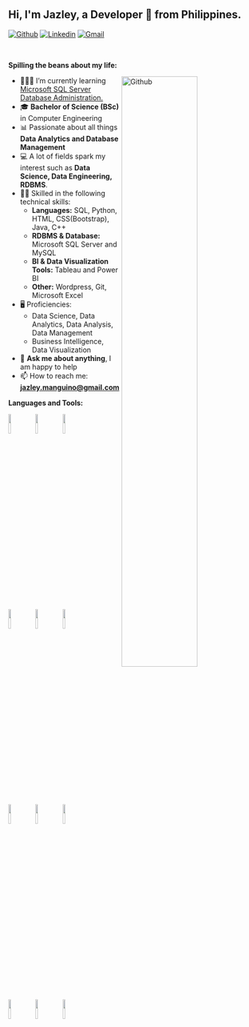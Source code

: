 <!-- Your title -->
## Hi, I'm Jazley, a Developer 🚀 from Philippines.

<!-- Your badges
You can use the website to generate badges: https://shields.io/
-->

[![Github](https://img.shields.io/badge/-Github-000?style=flat&logo=Github&logoColor=white)](https://github.com/jazley)
[![Linkedin](https://img.shields.io/badge/-LinkedIn-blue?style=flat&logo=Linkedin&logoColor=white)](https://www.linkedin.com/in/jazley-john-manguino-4ba5b9268/)
[![Gmail](https://img.shields.io/badge/-Gmail-c14438?style=flat&logo=Gmail&logoColor=white)](mailto:jazley.manguino@gmail.com)

&nbsp;

<!-- Talking about you -->
**Spilling the beans about my life:**

<!-- Any image aligned to the right. Beware the width -->
<img width="55%" align="right" alt="Github" src="https://img.freepik.com/free-vector/hand-coding-concept-illustration_114360-8113.jpg?w=740&t=st=1704824580~exp=1704825180~hmac=871723714f589a670b1b9867a85133f0095dab3774f4f52165a7bc23c4c0ec8b" />

- 👨🏽‍💻 I’m currently learning [Microsoft SQL Server Database Administration.](https://www.udemy.com/course/complete-microsoft-sql-server-database-administration-course/)
- 🎓 **Bachelor of Science (BSc)** in Computer Engineering
- 📊 Passionate about all things **Data Analytics and Database Management**
- 💻 A lot of fields spark my interest such as **Data Science, Data Engineering, RDBMS**.
- 💪🏽 Skilled in the following technical skills:
  * **Languages:** SQL, Python, HTML, CSS(Bootstrap), Java, C++
  * **RDBMS & Database:** Microsoft SQL Server and MySQL
  * **BI & Data Visualization Tools:** Tableau and Power BI
  * **Other:** Wordpress, Git, Microsoft Excel
- 🖥️ Proficiencies:
  * Data Science, Data Analytics, Data Analysis, Data Management
  * Business Intelligence, Data Visualization
- 💬 **Ask me about anything**, I am happy to help
- 📫 How to reach me: **jazley.manguino@gmail.com**

**Languages and Tools:** 
<p>
 
  <!-- Your languages and tools. Be careful with the alignment. 
  You can use this sites to get logos: https://www.vectorlogo.zone or https://simpleicons.org/
  -->
  <code><img width="10%" src="https://www.vectorlogo.zone/logos/mysql/mysql-ar21.svg"></code>
  <code><img width="10%" src="https://www.vectorlogo.zone/logos/python/python-ar21.svg"></code> 
  <code><img width="10%" src="https://www.vectorlogo.zone/logos/w3_html5/w3_html5-ar21.svg"></code> 
  <br />
  <code><img width="10%" src="https://www.vectorlogo.zone/logos/w3_css/w3_css-ar21.svg"></code> 
  <code><img width="10%" src="https://www.vectorlogo.zone/logos/getbootstrap/getbootstrap-ar21.svg"></code>
  <code><img width="10%" src="https://www.vectorlogo.zone/logos/java/java-ar21.svg"></code>
  <br />
  <code><img width="10%" src="https://www.vectorlogo.zone/logos/microsoft_powerbi/microsoft_powerbi-ar21.svg"></code>
  <code><img width="10%" src="https://www.vectorlogo.zone/logos/github/github-ar21.svg"></code>
  <code><img width="10%" src="https://www.vectorlogo.zone/logos/wordpress/wordpress-ar21.svg"></code>
  <br />
  <code><img width="10%" src="https://www.vectorlogo.zone/logos/jupyter/jupyter-ar21.svg"></code>
  <code><img width="10%" src="https://www.vectorlogo.zone/logos/figma/figma-ar21.svg"></code>
  <code><img width="10%" src="https://www.vectorlogo.zone/logos/arduino/arduino-ar21.svg"></code> 
  <br />


</p>
